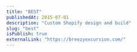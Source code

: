 ```yaml
---
title: "BEST"
publishedAt: 2015-07-01
description: "Custom Shopify design and build"
slug: "best"
isPublish: true
externalLink: "https://breezyexcursion.com/"
---
```

